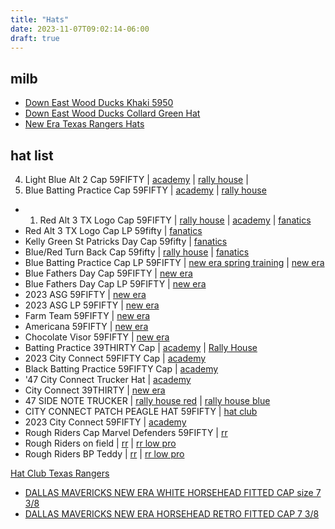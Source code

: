 ```yaml
---
title: "Hats"
date: 2023-11-07T09:02:14-06:00
draft: true
---
```

## milb
- [Down East Wood Ducks Khaki 5950](https://woodducks.milbstore.com/products/new-era-alternate-khaki-hat)  
- [Down East Wood Ducks Collard Green Hat](https://woodducks.milbstore.com/products/new-era-59fifty-on-field-collard-green-hat?variant=39883548721229)
- [New Era Texas Rangers Hats](https://www.neweracap.com/collections/texas-rangers?sort_by=created-descending&filter.p.m.my_fields.silhouette=LOW+PROFILE+59FIFTY)


## hat list
4. Light Blue Alt 2 Cap 59FIFTY | [academy](https://www.academy.com/p/new-era-mens-texas-rangers-authentic-collection-59fifty-cap?sku=7-25-blue-light-01-texas-rangers) | [rally house](https://www.rallyhouse.com/New-Era-Texas-Rangers-Mens-Light-Blue-AC-Alt-2-59FIFTY-Fitted-Hat-59003087?variant_id=3597861) | 
5. Blue Batting Practice Cap 59FIFTY | [academy](https://www.academy.com/p/new-era-mens-texas-rangers-batting-practice-otc-59fifty-cap) | [rally house](https://www.rallyhouse.com/New-Era-Texas-Rangers-Mens-Blue-2022-Batting-Practice-59FIFTY-Fitted-Hat-59010104)
- 1. Red Alt 3 TX Logo Cap 59FIFTY | [rally house](https://www.rallyhouse.com/New-Era-Texas-Rangers-Mens-Red-AC-Alt-3-59FIFTY-Fitted-Hat-59003088?variant_id=3597871) | [academy](https://www.academy.com/p/new-era-mens-texas-rangers-authentic-collection-59fifty-cap-123930494?sku=7-25-red-texas-rangers) | [fanatics](https://www.fanatics.com/mlb/texas-rangers/texas-rangers-new-era-2020-alternate-3-authentic-collection-on-field-59fifty-fitted-hat-red/royal/o-2376+t-92564545+p-69297229509+z-9-1593374185?_ref=p-DLP:m-GRID:i-r3c1:po-10)
- Red Alt 3 TX Logo Cap LP 59fifty | [fanatics](https://www.fanatics.com/mlb/texas-rangers/texas-rangers-new-era-2020-alternate-3-authentic-collection-on-field-low-profile-59fifty-fitted-hat-red/royal/o-6709+t-47348934+p-702917772+z-7-1753454438?_ref=p-DLP:m-GRID:i-r10c0:po-30)
- Kelly Green St Patricks Day Cap 59fifty | [fanatics](https://www.fanatics.com/mlb/texas-rangers/-texas-rangers-new-era-2023-st-patricks-day-59fifty-fitted-hat-kelly-green/o-3498+t-58896767+p-04327551279+z-9-3346019781?_ref=p-DLP:m-GRID:i-r11c0:po-33)
- Blue/Red Turn Back Cap 59fifty | [rally house](https://www.rallyhouse.com/New-Era-Texas-Rangers-Mens-Blue-1977-Turn-Back-the-Clock-59FIFTY-Fitted-Hat-59015010) | [fanatics](https://www.fanatics.com/mlb/texas-rangers/texas-rangers-new-era-cooperstown-collection-turn-back-the-clock-59fifty-fitted-hat-royal/o-6743+t-58679023+p-26327979+z-6-2500890656?_ref=p-DLP:m-GRID:i-r6c1:po-19)
- Blue Batting Practice Cap LP 59FIFTY | [new era spring training](https://www.neweracap.com/products/texas-rangers-2023-spring-training-low-profile-59fifty-fitted?_pos=42&_fid=43cc59f73&_ss=c&variant=43210011377891) | [new era](https://www.neweracap.com/products/texas-rangers-batting-practice-low-profile-59fifty-fitted?_pos=58&_fid=ef83ca88d&_ss=c&variant=42651041530083)
- Blue Fathers Day Cap 59FIFTY | [new era](https://www.neweracap.com/products/texas-rangers-fathers-day-2023-59fifty-fitted?_pos=54&_fid=ef83ca88d&_ss=c&variant=43598829519075)
- Blue Fathers Day Cap LP 59FIFTY | [new era](https://www.neweracap.com/products/texas-rangers-fathers-day-2023-low-profile-59fifty-fitted?_pos=56&_fid=ef83ca88d&_ss=c&variant=43598823293155)
- 2023 ASG 59FIFTY | [new era](https://www.neweracap.com/products/texas-rangers-2023-all-star-game-59fifty-fitted?_pos=45&_fid=61f8d06a3&_ss=c&variant=43598881390819)
- 2023 ASG LP 59FIFTY | [new era](https://www.neweracap.com/products/texas-rangers-2023-all-star-game-low-profile-59fifty-fitted?_pos=55&_fid=ef83ca88d&_ss=c&variant=43598895710435)
- Farm Team 59FIFTY | [new era](https://www.neweracap.com/products/texas-rangers-farm-team-59fifty-fitted?_pos=17&_fid=61f8d06a3&_ss=c&variant=43600882696419)
- Americana 59FIFTY | [new era](https://www.neweracap.com/products/texas-rangers-americana-59fifty-fitted?_pos=15&_fid=61f8d06a3&_ss=c&variant=43880251392227) 
- Chocolate Visor 59FIFTY | [new era](https://www.neweracap.com/products/texas-rangers-chocolate-visor-59fifty-fitted?_pos=9&_fid=61f8d06a3&_ss=c&variant=43990183575779)
- Batting Practice 39THIRTY Cap | [academy](https://www.academy.com/p/new-era-mens-texas-rangers-batting-practice-stretch-otc-39thirty-cap) | [Rally House](https://www.rallyhouse.com/New-Era-Texas-Rangers-Mens-Blue-2022-Batting-Practice-39THIRTY-Flex-Hat-59010254?variant_id=2641767)
- 2023 City Connect 59FIFTY Cap | [academy](https://www.academy.com/p/new-era-mens-texas-rangers-22-mlb-city-connect-59fifty-cap)
- Black Batting Practice 59FIFTY Cap | [academy](https://www.academy.com/p/new-era-mens-texas-rangers-batting-practice-b-w-59fifty-cap)
- '47 City Connect Trucker Hat | [academy](https://www.academy.com/p/47-texas-rangers-city-connect-replica-trucker-hat)
- City Connect 39THIRTY | [new era](https://www.neweracap.com/products/texas-rangers-city-connect-39thirty-stretch-fit?variant=43791679226083)
- 47 SIDE NOTE TRUCKER | [rally house red](https://www.rallyhouse.com/47-Texas-Rangers-Side-Note-Trucker-Adjustable-Hat-Blue-48011797?variant_id=2360148) | [rally house blue](https://www.rallyhouse.com/47-Texas-Rangers-Trucker-Adjustable-Hat-Blue-48011798?variant_id=2211842)
- CITY CONNECT PATCH PEAGLE HAT 59FIFTY | [hat club](https://www.hatclub.com/products/2tone-rangers-city-peagle-stn-nvy-red?variant=40038518816843)
- 2023 City Connect 59FIFTY | [academy](https://www.academy.com/p/new-era-mens-texas-rangers-22-mlb-city-connect-59fifty-cap)
- Rough Riders Cap Marvel Defenders 59FIFTY | [rr](https://roughriders.milbstore.com/collections/all-caps/products/new-era-5950-marvel)
- Rough Riders on field | [rr](https://roughriders.milbstore.com/collections/all-caps/products/new-era-roughriders-on-field-rr-hat) | [rr low pro](https://roughriders.milbstore.com/collections/all-caps/products/new-era-roughriders-low-crown-on-field-rr-hat)
- Rough Riders BP Teddy | [rr](https://roughriders.milbstore.com/collections/all-caps/products/new-era-roughriders-batting-practice-smiling-teddy-hat) | [rr low pro](https://roughriders.milbstore.com/collections/all/products/new-era-roughriders-low-crown-on-field-bp-hat-navy)



[Hat Club Texas Rangers](https://www.hatclub.com/collections/texas-rangers)


- [DALLAS MAVERICKS NEW ERA WHITE HORSEHEAD FITTED CAP size 7 3/8](https://mavsshop.com/collections/headwear/products/dm-ne23-m-5950satin-e3?_pos=5&_fid=beba7343e&_ss=c&variant=40151137222719)
- [DALLAS MAVERICKS NEW ERA HORSEHEAD RETRO FITTED CAP 7 3/8](https://mavsshop.com/collections/headwear/products/dm-ne22-5950-hh-retro-fit-cap?_pos=9&_fid=beba7343e&_ss=c&variant=39983897575487)